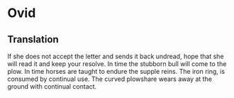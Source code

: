 # Ovid

## Translation

If she does not accept the letter and sends it back undread, hope that she will read it and keep your resolve. In time the stubborn bull will come to the plow. In time horses are taught to endure the supple reins. The iron ring, is consumed by continual use. The curved plowshare wears away at the ground with continual contact.
